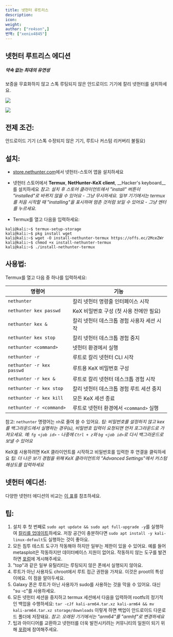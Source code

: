 ```yaml
---
title: 넷헌터 루트리스
description:
icon:
weight:
author: ["re4son",]
번역: ["xenix4845"]
---
```


<!-- Based on https://gitlab.com/kalilinux/nethunter/build-scripts/kali-nethunter-rootless -->

## 넷헌터 루트리스 에디션

##### *약속 없는 최대의 유연성*

보증을 무효화하지 않고 스톡 루팅되지 않은 안드로이드 기기에 칼리 넷헌터를 설치하세요.

![](010-NH-Rootless-Installation_Start_s.png)

![](020-NH-Rootless-KeX_s.png)

전제 조건:
--------------

안드로이드 기기
(스톡 수정되지 않은 기기, 루트나 커스텀 리커버리 불필요)

설치:
--------------

- [store.nethunter.com](https://store.nethunter.com/)에서 넷헌터-스토어 앱을 설치하세요
- 넷헌터 스토어에서 __Termux__, __NetHunter-KeX client__, __Hacker's keyboard__를 설치하세요
  _참고:_
       _설치 후 스토어 클라이언트에서 "install" 버튼이 "installed"로 바뀌지 않을 수 있어요 - 그냥 무시하세요._
      _일부 기기에서는 termux를 처음 시작할 때 "installing"을 표시하며 멈춘 것처럼 보일 수 있어요 - 그냥 엔터를 누르세요._

- Termux를 열고 다음을 입력하세요:

```console
kali@kali:~$ termux-setup-storage
kali@kali:~$ pkg install wget
kali@kali:~$ wget -O install-nethunter-termux https://offs.ec/2MceZWr
kali@kali:~$ chmod +x install-nethunter-termux
kali@kali:~$ ./install-nethunter-termux
```

사용법:
-------

Termux를 열고 다음 중 하나를 입력하세요:

| 명령어                   | 기능                                                      |
| ------------------------- | ------------------------------------------------------- |
| `nethunter`               | 칼리 넷헌터 명령줄 인터페이스 시작             |
| `nethunter kex passwd`    | KeX 비밀번호 구성 (첫 사용 전에만 필요) |
| `nethunter kex &`         | 칼리 넷헌터 데스크톱 경험 사용자 세션 시작   |
| `nethunter kex stop`      | 칼리 넷헌터 데스크톱 경험 중지                  |
| `nethunter <command>`     | 넷헌터 환경에서 <command> 실행                  |
| `nethunter -r`            | 루트로 칼리 넷헌터 CLI 시작                        |
| `nethunter -r kex passwd` | 루트용 KeX 비밀번호 구성                     |
| `nethunter -r kex &`      | 루트로 칼리 넷헌터 데스크톱 경험 시작         |
| `nethunter -r kex stop`   | 칼리 넷헌터 데스크톱 경험 루트 세션 중지    |
| `nethunter -r kex kill`   | 모든 KeX 세션 종료                                   |
| `nethunter -r <command>`  | 루트로 넷헌터 환경에서 `<command>` 실행        |

참고: `nethunter` 명령어는 `nh`로 줄여 쓸 수 있어요.
_팁: 비밀번호를 설정하지 않고 kex를 백그라운드에서 실행하는 경우(`&`), 비밀번호 입력이 요청되면 먼저 포그라운드로 가져오세요. 예: `fg <job id>` - 나중에 `Ctrl + z`와 `bg <job id>`로 다시 백그라운드로 보낼 수 있어요_

KeX를 사용하려면 KeX 클라이언트를 시작하고 비밀번호를 입력한 후 연결을 클릭하세요
_팁: 더 나은 보기 경험을 위해 KeX 클라이언트의 "Advanced Settings"에서 커스텀 해상도를 입력하세요_

## 넷헌터 에디션:

다양한 넷헌터 에디션의 비교는 [이 표](/docs/nethunter/#1-0-nethunter-editions)를 참조하세요.

## 팁:

1. 설치 후 첫 번째로 `sudo apt update && sudo apt full-upgrade -y`를 실행하여 [칼리를 업데이트](/docs/general-use/updating-kali/)하세요. 저장 공간이 충분하다면 `sudo apt install -y kali-linux-default`도 실행하는 것이 좋아요.
2. 모든 침투 테스트 도구가 작동해야 하지만 일부는 제한이 있을 수 있어요. 예를 들어 metasploit은 작동하지만 데이터베이스 지원이 없어요. 작동하지 않는 도구를 발견하면 [포럼](https://forums.kali.org/forumdisplay.php?14-NetHunter-Forums)에 게시해주세요.
3. "top"과 같은 일부 유틸리티는 루팅되지 않은 폰에서 실행되지 않아요.
4. 루트가 아닌 사용자도 chroot에서 루트 접근 권한을 가져요. 이것은 proot의 특성이에요. 이 점을 알아두세요.
5. Galaxy 폰은 루트가 아닌 사용자가 sudo를 사용하는 것을 막을 수 있어요. 대신 "su -c"를 사용하세요.
6. 모든 넷헌터 세션을 중지하고 termux 세션에서 다음을 입력하여 rootfs의 정기적인 백업을 수행하세요:
   `tar -cJf kali-arm64.tar.xz kali-arm64 && mv kali-arm64.tar.xz storage/downloads`
   이렇게 하면 백업이 안드로이드 다운로드 폴더에 저장돼요.
   _참고: 오래된 기기에서는 "arm64"를 "armhf"로 변경하세요_
7. 팁과 아이디어를 교환하고 넷헌터를 더욱 발전시키려는 커뮤니티의 일원이 되기 위해 [포럼](https://forums.kali.org/forumdisplay.php?14-NetHunter-Forums)에 참여해주세요.
